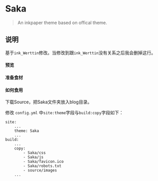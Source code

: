 # Saka

> An inkpaper theme based on offical theme.

## 说明

基于`ink_Werttin`修改。当修改到跟`ink_Werttin`没有关系之后我会删掉这行。

#### 预览

#### 准备食材

#### 如何食用

下载Source，把Saka文件夹放入blog目录。

修改 `config.yml` 中`site:theme`字段与`build:copy`字段如下：

```
site:
    ...
    theme: Saka
    ...
build:
    ...
    copy:
        - Saka/css
        - Saka/js
        - Saka/favicon.ico
        - Saka/robots.txt
        - source/images
    ...
``` 

